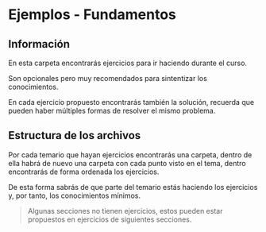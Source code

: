 # Ejemplos - Fundamentos

## Información

En esta carpeta encontrarás ejercicios para ir haciendo durante el curso.

Son opcionales pero muy recomendados para sintentizar los conocimientos.

En cada ejercicio propuesto encontrarás también la solución, recuerda que pueden haber múltiples formas de resolver el mismo problema.

## Estructura de los archivos

Por cada temario que hayan ejercicios encontrarás una carpeta, dentro de ella habrá de nuevo una carpeta con cada punto visto en el tema, dentro encontrarás de forma ordenada los ejercicios.

De esta forma sabrás de que parte del temario estás haciendo los ejercicios y, por tanto, los conocimientos mínimos.

> Algunas secciones no tienen ejercicios, estos pueden estar propuestos en ejercicios de siguientes secciones.

